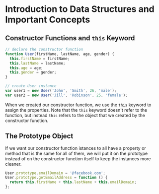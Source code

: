 # Introduction to Data Structures and Important Concepts

## Constructor Functions and `this` Keyword

```javascript
// declare the constructor function
function User(firstName, lastName, age, gender) {
  this.firstName = firstName;
  this.lastName = lastName;
  this.age = age;
  this.gender = gender;
}

// create User instance
var user1 = new User('John', 'Smith', 26, 'male');
var user2 = new User('Jill', 'Robinson', 25, 'female');
```

When we created our constructor function, we use the `this` keyword to assign the properties. Note that the `this` keyword doesn't refer to the function, but instead `this` refers to the object that we created by the constructor function.

## The Prototype Object

If we want our constructor function istances to all have a property or method that is the same for all of them, we will put it on the prototype instead of on the constructor function itself to keep the instances more cleaner.

```javascript
User.prototype.emailDomain = '@facebook.com';
User.prototype.getEmailAddress = function () {
  return this.firstName + this.lastName + this.emailDomain;
};
```
